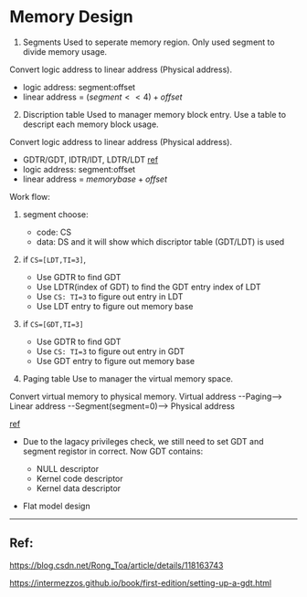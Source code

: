 # Memory Design

1. Segments
 Used to seperate memory region. Only used segment to divide memory usage.

 Convert logic address to linear address (Physical address).

 - logic address: segment:offset
 - linear address = $(segment<<4) + offset$

2. Discription table
 Used to manager memory block entry. Use a table to descript each memory block usage.

 Convert logic address to linear address (Physical address).
 
 - GDTR/GDT, IDTR/IDT, LDTR/LDT [ref](https://xem.github.io/minix86/manual/intel-x86-and-64-manual-vol3/o_fe12b1e2a880e0ce-74.html)
 - logic address: segment:offset
 - linear address = $memory base + offset$
 
 Work flow:
 1. segment choose:
    - code: CS
    - data: DS
    and it will show which discriptor table (GDT/LDT) is used

 2. if `CS=[LDT,TI=3]`,
    - Use GDTR to find GDT
    - Use LDTR(index of GDT) to find the GDT entry index of LDT
    - Use `CS: TI=3` to figure out entry in LDT
    - Use LDT entry to figure out memory base

 3. if `CS=[GDT,TI=3]`
    - Use GDTR to find GDT
    - Use `CS: TI=3` to figure out entry in GDT
    - Use GDT entry to figure out memory base

3. Paging table
 Use to manager the virtual memory space.

 Convert virtual memory to physical memory.
 Virtual address --Paging--> Linear address --Segment(segment=0)--> Physical address
 
 [ref](https://wiki.osdev.org/Paging)

 - Due to the lagacy privileges check, we still need to set GDT and segment registor in correct. Now GDT contains:
    - NULL descriptor
    - Kernel code descriptor
    - Kernel data descriptor

 - Flat model design
 




---
## Ref:

https://blog.csdn.net/Rong_Toa/article/details/118163743

https://intermezzos.github.io/book/first-edition/setting-up-a-gdt.html